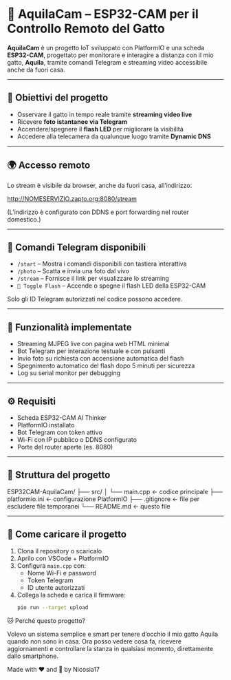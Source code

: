 # 🐾 AquilaCam – ESP32-CAM per il Controllo Remoto del Gatto

**AquilaCam** è un progetto IoT sviluppato con PlatformIO e una scheda **ESP32-CAM**, progettato per monitorare e interagire a distanza con il mio gatto, **Aquila**, tramite comandi Telegram e streaming video accessibile anche da fuori casa.

---

## 🎯 Obiettivi del progetto

- Osservare il gatto in tempo reale tramite **streaming video live**
- Ricevere **foto istantanee via Telegram**
- Accendere/spegnere il **flash LED** per migliorare la visibilità
- Accedere alla telecamera da qualunque luogo tramite **Dynamic DNS**

---

## 🌍 Accesso remoto

Lo stream è visibile da browser, anche da fuori casa, all’indirizzo:

http://NOMESERVIZIO.zapto.org:8080/stream

(L’indirizzo è configurato con DDNS e port forwarding nel router domestico.)

---

## 🤖 Comandi Telegram disponibili

- `/start` – Mostra i comandi disponibili con tastiera interattiva
- `/photo` – Scatta e invia una foto dal vivo
- `/stream` – Fornisce il link per visualizzare lo streaming
- `🔦 Toggle Flash` – Accende o spegne il flash LED della ESP32-CAM

Solo gli ID Telegram autorizzati nel codice possono accedere.

---

## 🧠 Funzionalità implementate

- Streaming MJPEG live con pagina web HTML minimal
- Bot Telegram per interazione testuale e con pulsanti
- Invio foto su richiesta con accensione automatica del flash
- Spegnimento automatico del flash dopo 5 minuti per sicurezza
- Log su serial monitor per debugging

---

## ⚙️ Requisiti

- Scheda ESP32-CAM AI Thinker
- PlatformIO installato
- Bot Telegram con token attivo
- Wi-Fi con IP pubblico o DDNS configurato
- Porte del router aperte (es. 8080)

---

## 📁 Struttura del progetto

ESP32CAM-AquilaCam/
├── src/
│ └── main.cpp ← codice principale
├── platformio.ini ← configurazione PlatformIO
├── .gitignore ← file per escludere file temporanei
└── README.md ← questo file

---

## 🚀 Come caricare il progetto

1. Clona il repository o scaricalo
2. Aprilo con VSCode + PlatformIO
3. Configura `main.cpp` con:
   - Nome Wi-Fi e password
   - Token Telegram
   - ID utente autorizzati
4. Collega la scheda e carica il firmware:
   ```bash
   pio run --target upload

🐱 Perché questo progetto?

Volevo un sistema semplice e smart per tenere d’occhio il mio gatto Aquila quando non sono in casa. 
Ora posso vedere cosa fa, ricevere aggiornamenti e controllare la stanza in qualsiasi momento, direttamente dallo smartphone.

Made with ❤️ and 🐾 by Nicosia17
